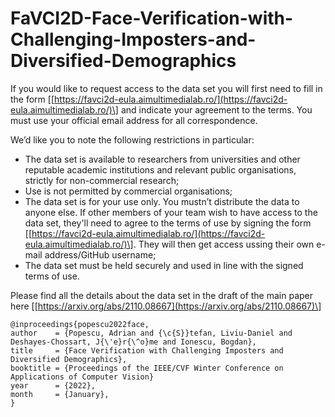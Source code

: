 # FaVCI2D-Face-Verification-with-Challenging-Imposters-and-Diversified-Demographics

 If you would like to request access to the data set you will first need to fill in the form \[[https://favci2d-eula.aimultimedialab.ro/](https://favci2d-eula.aimultimedialab.ro/)\] and indicate your agreement to the terms. You must use your official email address for all correspondence.

We’d like you to note the following restrictions in particular:

- The data set is available to researchers from universities and other reputable academic institutions and relevant public organisations, strictly for non-commercial research; 
- Use is not permitted by commercial organisations;
- The data set is for your use only. You mustn’t distribute the data to anyone else. If other members of your team wish to have access to the data set, they'll need to agree to the  terms of use by signing the form \[[https://favci2d-eula.aimultimedialab.ro/](https://favci2d-eula.aimultimedialab.ro/)\]. They will then get access ussing their own e-mail address/GitHub username;
- The data set must be held securely and used in line with the signed terms of use.


Please find all the details about the data set in the draft of the main paper here \[[https://arxiv.org/abs/2110.08667](https://arxiv.org/abs/2110.08667)\] 


```
@inproceedings{popescu2022face,
author    = {Popescu, Adrian and {\c{S}}tefan, Liviu-Daniel and Deshayes-Chossart, J{\'e}r{\^o}me and Ionescu, Bogdan},
title     = {Face Verification with Challenging Imposters and Diversified Demographics},
booktitle = {Proceedings of the IEEE/CVF Winter Conference on Applications of Computer Vision}
year      = {2022},
month     = {January},
}

```
